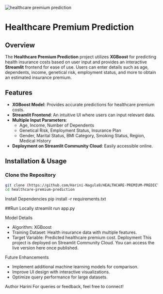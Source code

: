 ![healthcare premium prediction](https://github.com/user-attachments/assets/7a4536af-c80b-49c4-a1c7-da981fa7bb6b)
# Healthcare Premium Prediction

## Overview
The **Healthcare Premium Prediction** project utilizes **XGBoost** for predicting health insurance costs based on user input and provides an interactive **Streamlit** frontend for ease of use. Users can enter details such as age, dependents, income, genetical risk, employment status, and more to obtain an estimated insurance premium.

## Features
- **XGBoost Model**: Provides accurate predictions for healthcare premium costs.
- **Streamlit Frontend**: An intuitive UI where users can input relevant data.
- **Multiple Input Parameters**:
  - Age, Income, Number of Dependents
  - Genetical Risk, Employment Status, Insurance Plan
  - Gender, Marital Status, BMI Category, Smoking Status, Region, Medical History
- **Deployment on Streamlit Community Cloud**: Easily accessible online.

## Installation & Usage
### Clone the Repository
```bash
git clone (https://github.com/Harini-Nagula9/HEALTHCARE-PREMIUM-PREDICTION.git)
cd healthcare-premium-prediction
```
Install Dependencies
pip install -r requirements.txt


##Run Locally
streamlit run app.py

Model Details
- Algorithm: XGBoost
- Training Dataset: Health insurance data with multiple features.
- Target Variable: Predicted healthcare premium cost.
Deployment
This project is deployed on Streamlit Community Cloud. You can access the live version here once published.

Future Enhancements
- Implement additional machine learning models for comparison.
- Improve UI design with interactive visualizations.
- Optimize query performance for large datasets.


Author
Harini
For queries or feedback, feel free to connect!


